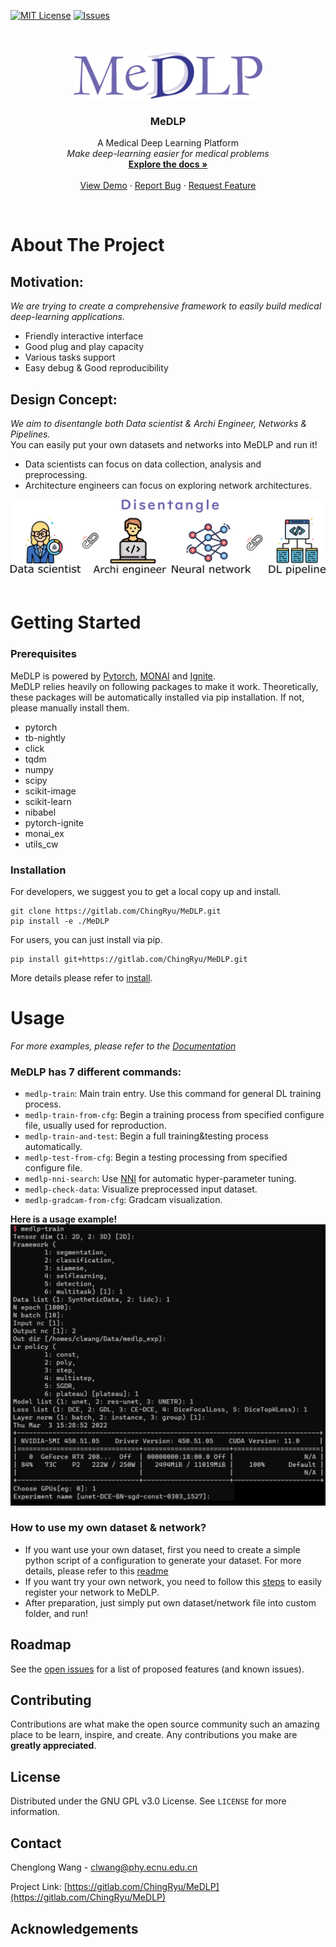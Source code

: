 <!--
*** Thanks for checking out this README Template. If you have a suggestion that would
*** make this better, please fork the repo and create a pull request or simply open
*** an issue with the tag "enhancement".
*** Thanks again! Now go create something AMAZING! :D
*** To avoid retyping too much info. Do a search and replace for the following:
*** ChingRyu, MeDLP, twitter_handle, email
-->



<!-- PROJECT SHIELDS -->
<!--
*** I'm using markdown "reference style" links for readability.
*** Reference links are enclosed in brackets [ ] instead of parentheses ( ).
*** See the bottom of this document for the declaration of the reference variables
*** for contributors-url, forks-url, etc. This is an optional, concise syntax you may use.
*** https://www.markdownguide.org/basic-syntax/#reference-style-links
-->
<!-- [![Contributors][contributors-shield]][contributors-url] -->
<!-- [![Forks][forks-shield]][forks-url] -->
<!-- [![Stargazers][stars-shield]][stars-url] -->
[![MIT License][license-shield]][license-url]
[![Issues][issues-shield]][issues-url]




<!-- PROJECT LOGO -->
<br />
<p align="center">
  <a href="https://gitlab.com/ChingRyu/MeDLP">
    <img src="images/logo.png" alt="Logo" height="80">
  </a>

  <h3 align="center">MeDLP</h3>

  <p align="center">
    A Medical Deep Learning Platform
    <br />
    <i>Make deep-learning easier for medical problems</i>
    <br />
    <a href="https://gitlab.com/ChingRyu/MeDLP"><strong>Explore the docs »</strong></a>
    <br />
    <br />
    <a href="https://gitlab.com/ChingRyu/MeDLP">View Demo</a>
    ·
    <a href="https://gitlab.com/ChingRyu/MeDLP/issues">Report Bug</a>
    ·
    <a href="https://gitlab.com/ChingRyu/MeDLP/issues">Request Feature</a>
  </p>
</p>

<!-- ## Table of Contents

* [About the Project](#about-the-project)
  * [Built With](#built-with)
* [Getting Started](#getting-started)
  * [Prerequisites](#prerequisites)
  * [Installation](#installation)
* [Usage](#usage)
* [Roadmap](#roadmap)
* [Contributing](#contributing)
* [License](#license)
* [Contact](#contact)
* [Acknowledgements](#acknowledgements) -->

<br />

<!-- ABOUT THE PROJECT -->
# About The Project
## Motivation:
*We are trying to create a comprehensive framework to easily build medical deep-learning applications.*

- Friendly interactive interface
- Good plug and play capacity
- Various tasks support
- Easy debug & Good reproducibility

## Design Concept:
*We aim to disentangle both Data scientist & Archi Engineer, Networks & Pipelines.* \
You can easily put your own datasets and networks into MeDLP and run it!
- Data scientists can focus on data collection, analysis and preprocessing.
- Architecture engineers can focus on exploring network architectures.

<img src="images/disentangle.png" alt="Design Concept" width="650">

<br />
<br />

<!-- GETTING STARTED -->
# Getting Started

### Prerequisites
MeDLP is powered by [Pytorch](https://pytorch.org), [MONAI](https://monai.io) and [Ignite](https://pytorch-ignite.ai).\
MeDLP relies heavily on following packages to make it work. Theoretically, these packages will be automatically installed via pip installation. If not, please manually install them.
* pytorch
* tb-nightly
* click
* tqdm
* numpy
* scipy
* scikit-image
* scikit-learn
* nibabel
* pytorch-ignite
* monai_ex
* utils_cw


### Installation

For developers, we suggest you to get a local copy up and install.
```
git clone https://gitlab.com/ChingRyu/MeDLP.git
pip install -e ./MeDLP
```

For users, you can just install via pip.
```
pip install git+https://gitlab.com/ChingRyu/MeDLP.git
```
More details please refer to [install](./install.md).



<!-- USAGE EXAMPLES -->
# Usage

_For more examples, please refer to the [Documentation](https://example.com)_

### MeDLP has 7 different commands: 

- `medlp-train`: Main train entry. Use this command for general DL training process.
- `medlp-train-from-cfg`: Begin a training process from specified configure file, usually used for reproduction.
- `medlp-train-and-test`: Begin a full training&testing process automatically.
- `medlp-test-from-cfg`: Begin a testing processing from specified configure file.
- `medlp-nni-search`: Use [NNI](https://nni.readthedocs.io) for automatic hyper-parameter tuning. 
- `medlp-check-data`: Visualize preprocessed input dataset.
- `medlp-gradcam-from-cfg`: Gradcam visualization.

**Here is a usage example!**\
<img src="images/usage-example.png" alt="Usage-example" width="650">

### How to use my own dataset & network?

- If you want use your own dataset, first you need to create a simple python script of a configuration to generate your dataset. For more details, please refer to this [readme](medlp/datasets/README.md)
- If you want try your own network, you need to follow this [steps](medlp/models/README.md) to easily register your network to MeDLP.
- After preparation, just simply put own dataset/network file into custom folder, and run!


<!-- ROADMAP -->
## Roadmap

See the [open issues](https://gitlab.com/ChingRyu/MeDLP/issues) for a list of proposed features (and known issues).



<!-- CONTRIBUTING -->
## Contributing

Contributions are what make the open source community such an amazing place to be learn, inspire, and create. Any contributions you make are **greatly appreciated**.

<!-- 1. Fork the Project
2. Create your Feature Branch (`git checkout -b feature/AmazingFeature`)
3. Commit your Changes (`git commit -m 'Add some AmazingFeature'`)
4. Push to the Branch (`git push origin feature/AmazingFeature`)
5. Open a Pull Request -->



<!-- LICENSE -->
## License

Distributed under the GNU GPL v3.0 License. See `LICENSE` for more information.



<!-- CONTACT -->
## Contact

Chenglong Wang - clwang@phy.ecnu.edu.cn

Project Link: [https://gitlab.com/ChingRyu/MeDLP](https://gitlab.com/ChingRyu/MeDLP)


<!-- ACKNOWLEDGEMENTS -->
## Acknowledgements






<!-- MARKDOWN LINKS & IMAGES -->
<!-- https://www.markdownguide.org/basic-syntax/#reference-style-links -->
[contributors-shield]: https://img.shields.io/github/contributors/ChingRyu/repo.svg?style=flat-square
[contributors-url]: https://gitlab.com/ChingRyu/repo/graphs/contributors
[forks-shield]: https://img.shields.io/github/forks/ChingRyu/repo.svg?style=flat-square
[forks-url]: https://gitlab.com/ChingRyu/repo/network/members
[stars-shield]: https://img.shields.io/github/stars/ChingRyu/repo.svg?style=flat-square
[stars-url]: https://gitlab.com/ChingRyu/repo/stargazers
[issues-shield]: https://img.shields.io/github/issues/ChingRyu/repo.svg?style=flat-square
[issues-url]: https://gitlab.com/ChingRyu/medlp/-/issues
[license-shield]: https://img.shields.io/github/license/ChingRyu/repo.svg?style=flat-square
[license-url]: https://gitlab.com/ChingRyu/medlp/-/blob/master/LICENSE
[product-screenshot]: images/screenshot.png
